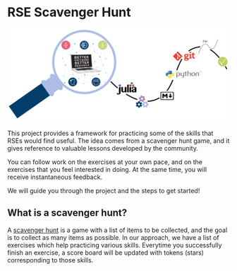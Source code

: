 # RSE Scavenger Hunt

![magnifying glass with path](images/Lupe_JulichBlue1,2_KeyVisual_R_path.svg)

This project provides a framework for practicing some of the skills that RSEs would find useful. The idea comes from a scavenger hunt game, and it gives reference to valuable lessons developed by the community.

You can follow work on the exercises at your own pace, and on the exercises that you feel interested in doing. At the same time, you will receive instantaneous feedback.  

We will guide you through the project and the steps to get started!


## What is a scavenger hunt?

A [scavenger hunt](https://en.wikipedia.org/wiki/Scavenger_hunt) is a game with a list of items to be collected, and the goal is to collect as many items as possible. In our approach, we have a list of exercises which help practicing various skills. Everytime you successfully finish an exercise, a score board will be updated with tokens (stars) corresponding to those skills. 
  


